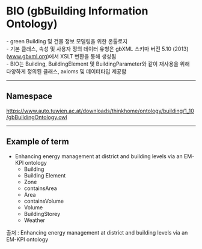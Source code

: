 # BIO (gbBuilding Information Ontology)

&#45; green Building 및 건물 정보 모델링을 위한 온톨로지<br/>
&#45; 기본 클래스, 속성 및 사용자 정의 데이터 유형은 gbXML 스키마 버전 5.10 (2013) (www.gbxml.org)에서 XSLT 변환을 통해 생성됨<br/>
&#45; BIO는 Building, BuildingElement 및 BuildingParameter와 같이 재사용을 위해 다양하게 정의된 클래스, axioms 및 데이터타입 제공함

---
## Namespace

https://www.auto.tuwien.ac.at/downloads/thinkhome/ontology/building/1_10/gbBuildingOntology.owl

---

## Example of term

- Enhancing energy management at district and building levels via an EM-KPI ontology
	- Building
	- Building Element
	- Zone
	- containsArea
	- Area
	- containsVolume
	- Volume
	- BuildingStorey
	- Weather

출처 : Enhancing energy management at district and building levels via an EM-KPI ontology